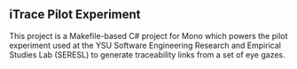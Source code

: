 ## iTrace Pilot Experiment ##

This project is a Makefile-based C# project for Mono which powers the pilot experiment
used at the YSU Software Engineering Research and Empirical Studies Lab (SERESL) to generate traceability links from a set of eye gazes.
